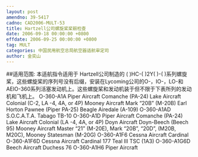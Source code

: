 ```yaml
---
layout: post
amendno: 39-5417
cadno: CAD2006-MULT-53
title: Hartzell公司螺旋桨桨毂检查
date: 2006-09-18 00:00:00 +0800
effdate: 2006-09-25 00:00:00 +0800
tag: MULT
categories: 中国民用航空总局航空器适航审定司
author: 金奕山
---
```


##适用范围:
本适航指令适用于 Hartzell公司制造的 ( )HC-( )2Y( )-( )系列螺旋桨，这些螺旋桨的序列号没有后缀，安装在Lycoming公司的O-，IO-，LO-和 AEIO-360系列活塞发动机上。这些螺旋桨和发动机装于但不限于下表所列的发动机和飞机上。
O-360-A1A  Piper Aircraft  Comanche (PA-24)
Lake Aircraft  Colonial (C-2, LA -4, 4A, or 4P)
Mooney Aircraft  Mark “20B” (M-20B)
Earl Horton  Pawnee (Piper PA-25)
Beagle  Airedale (A-109)
O-360-A1AD  S.O.C.A.T.A.  Tabago TB-10
O-360-A1D  Piper Aircraft  Comanche (PA-24)
Lake Aircraft  Colonial (LA -4, 4A, or 4P)
Doyn Aircraft  Doyn-Beech (Beech 95)
Mooney Aircraft  Master “21” (M-20E), Mark “20B”, “20D”, (M20B, M20C), Mooney Statesman (M-20G)
O-360-A1F6  Cessna Aircraft   Cardinal
O-360-A1F6D   Cessna Aircraft   Cardinal 177
Teal III  TSC (1A3)
O-360-A1G6D   Beech Aircraft   Duchess 76
O-360-A1H6  Piper Aircraft

